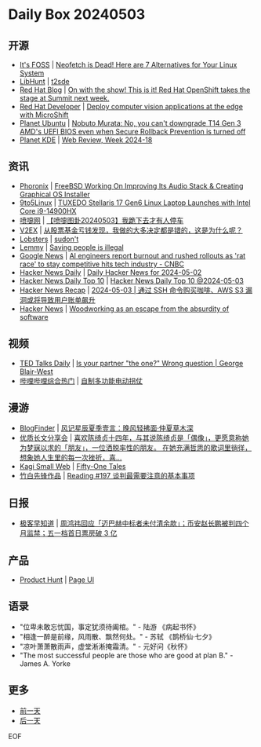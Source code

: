 # Daily Box 20240503

## 开源
- [It's FOSS](https://itsfoss.com/) | [Neofetch is Dead! Here are 7 Alternatives for Your Linux System](https://itsfoss.com/neofetch-alternatives/)
- [LibHunt](https://www.libhunt.com/) | [t2sde](https://www.libhunt.com/r/t2sde)
- [Red Hat Blog](https://www.redhat.com/en/blog) | [On with the show! This is it! Red Hat OpenShift takes the stage at Summit next week.](https://www.redhat.com/en/blog/show-it-red-hat-openshift-takes-stage-summit-next-week)
- [Red Hat Developer](https://developers.redhat.com/) | [Deploy computer vision applications at the edge with MicroShift](https://developers.redhat.com/articles/2024/05/03/deploy-computer-vision-applications-edge-microshift)
- [Planet Ubuntu](https://planet.ubuntu.com/) | [Nobuto Murata: No, you can't downgrade T14 Gen 3 AMD's UEFI BIOS even when Secure Rollback Prevention is turned off](https://nobuto-m.github.io/post/2024/no-you-can-t-downgrade-t14-gen-3-amd-s-uefi-bios-even-when-secure-rollback-prevention-is-turned-off/)
- [Planet KDE](https://planet.kde.org/) | [Web Review, Week 2024-18](https://ervin.ipsquad.net/blog/2024/05/03/web-review-week-2024-18/?utm_source=atom_feed)

## 资讯
- [Phoronix](https://www.phoronix.com/) | [FreeBSD Working On Improving Its Audio Stack & Creating Graphical OS Installer](https://www.phoronix.com/news/FreeBSD-Q1-2024-Progress)
- [9to5Linux](https://9to5linux.com/) | [TUXEDO Stellaris 17 Gen6 Linux Laptop Launches with Intel Core i9-14900HX](https://9to5linux.com/tuxedo-stellaris-17-gen6-linux-laptop-launches-with-intel-core-i9-14900hx)
- [喷嚏网](http://www.dapenti.com/blog/blog.asp?subjectid=70&name=xilei) | [【喷嚏图卦20240503】我跪下去才有人停车](http://www.dapenti.com/blog/more.asp?name=xilei&id=178375)
- [V2EX](https://www.v2ex.com/) | [从股票基金亏钱发现，我做的大多决定都是错的，这是为什么呢？](https://www.v2ex.com/t/1037521)
- [Lobsters](https://lobste.rs/) | [sudon't](https://lobste.rs/s/ldkfdg/sudon_t)
- [Lemmy](https://lemmy.world/?dataType=Post&listingType=All&page=1&sort=TopDay) | [Saving people is illegal](https://lemmy.ml/pictrs/image/648c30f4-2c0b-42a6-8a99-adb7097aa71d.jpeg)
- [Google News](https://news.google.com/topics/CAAqJggKIiBDQkFTRWdvSUwyMHZNRGRqTVhZU0FtVnVHZ0pWVXlnQVAB/sections/CAQiQ0NCQVNMQW9JTDIwdk1EZGpNWFlTQW1WdUdnSlZVeUlOQ0FRYUNRb0hMMjB2TUcxcmVpb0pFZ2N2YlM4d2JXdDZLQUEqKggAKiYICiIgQ0JBU0Vnb0lMMjB2TURkak1YWVNBbVZ1R2dKVlV5Z0FQAVAB) | [AI engineers report burnout and rushed rollouts as 'rat race' to stay competitive hits tech industry - CNBC](https://news.google.com/rss/articles/CBMiaGh0dHBzOi8vd3d3LmNuYmMuY29tLzIwMjQvMDUvMDMvYWktZW5naW5lZXJzLWZhY2UtYnVybm91dC1hcy1yYXQtcmFjZS10by1zdGF5LWNvbXBldGl0aXZlLWhpdHMtdGVjaC5odG1s0gFsaHR0cHM6Ly93d3cuY25iYy5jb20vYW1wLzIwMjQvMDUvMDMvYWktZW5naW5lZXJzLWZhY2UtYnVybm91dC1hcy1yYXQtcmFjZS10by1zdGF5LWNvbXBldGl0aXZlLWhpdHMtdGVjaC5odG1s?oc=5)
- [Hacker News Daily](https://www.daemonology.net/hn-daily/) | [Daily Hacker News for 2024-05-02](https://www.daemonology.net/hn-daily/2024-05-02.html)
- [Hacker News Daily Top 10](https://github.com/headllines/hackernews-daily) | [Hacker News Daily Top 10 @2024-05-03](https://github.com/headllines/hackernews-daily/issues/1393)
- [Hacker News Recap](https://www.xiaoyuzhoufm.com/podcast/6456fdfc0a8e51c73e68d0cd) | [2024-05-03 | 通过 SSH 命令购买咖啡、AWS S3 漏洞或将导致用户账单飙升](https://www.xiaoyuzhoufm.com/episode/66339df24b7d3b5d3bbed20e)
- [Hacker News](https://news.ycombinator.com/front) | [Woodworking as an escape from the absurdity of software](https://news.ycombinator.com/item?id=40245601)

## 视频
- [TED Talks Daily](https://www.ted.com/talks) | [Is your partner "the one?" Wrong question | George Blair-West](https://www.ted.com/talks/george_blair_west_is_your_partner_the_one_wrong_question?rss)
- [哔哩哔哩综合热门](https://www.bilibili.com/v/popular/all/) | [自制多功能电动拐仗](https://b23.tv/BV1Pt421F78Y)

## 漫游
- [BlogFinder](https://bf.zzxworld.com/) | [风记星辰夏季壹言：晚风轻拂面·仲夏草木深](https://www.thyuu.com/77961?utm_source=blogfinder)
- [优质长文分享会](https://m.okjike.com/topics/56d2fabe7cb3331100467e2b) | [喜欢陈绮贞十四年，与其说陈绮贞是「偶像」，更愿意称她为梦寐以求的「朋友」，一位洒脱率性的朋友。 在她充满哲思的歌词里徜徉，想象她人生里的每一次挫折，喜...](https://m.okjike.com/originalPosts/6634ee5f9185c305d1957bea)
- [Kagi Small Web](https://kagi.com/smallweb) | [Fifty-One Tales](https://wyrdbritain.blogspot.com/2024/05/fifty-one-tales.html)
- [竹白先锋作品](https://www.zhubai.wiki/) | [Reading #197 谈判最需要注意的基本事项](https://open.zhubai.wiki/a/l/t/z/pl/workreview/2398091346004242432)

## 日报
- [极客早知道](https://www.geekpark.net/column/74) | [周鸿祎回应「迈巴赫中标者未付清余款」；币安赵长鹏被判四个月监禁；五一档首日票房破 3 亿](https://www.geekpark.net/news/334693)

## 产品
- [Product Hunt](https://www.producthunt.com) | [Page UI](https://www.producthunt.com/posts/page-ui)

## 语录
- "位卑未敢忘忧国，事定犹须待阖棺。" - 陆游 《病起书怀》
- "相逢一醉是前缘，风雨散、飘然何处。" - 苏轼 《鹊桥仙·七夕》
- "凉叶萧萧散雨声，虚堂淅淅掩霜清。" - 元好问《秋怀》
- "The most successful people are those who are good at plan B." - James A. Yorke

## 更多
- [前一天](daily-box-20240502.md)
- [后一天](daily-box-20240504.md)

EOF